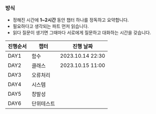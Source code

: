 ### 방식

- 정해진 시간에 **1~2시간** 동안 챕터 하나를 정독하고 요약합니다.
- 필요하다고 생각되는 파트 먼저 읽습니다.
- 읽다 질문이 생기면 그때마다 서로에게 질문하고 대화하는 시간을 갖습니다.

| 진행순서 | 챕터 | 진행 날짜 |
| --- | --- | --- |
| DAY1 | 함수 | 2023.10.14 22:30 |
| DAY2 | 클래스 | 2023.10.15 11:00 |
| DAY3 | 오류처리 |  |
| DAY4 | 시스템 |  |
| DAY5 | 창발성 |  |
| DAY6 | 단위테스트 |  |
